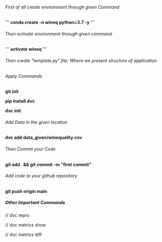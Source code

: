 ###### First of all create environment through given Command
'''
**conda create -n wineq python=3.7 -y**
'''
###### Then activate environment through given command
'''
**activate wineq**
'''
###### Then create "template.py" file; Where we present structure of application 

###### Apply Commands
**git init**

**pip install dvc**

**dvc init**

###### Add Data in the given location
**dvc add data_given/winequality.csv**

###### Then Commit your Code
**git add . && git commit -m "first commit"**

###### Add code to your github repository
**git push origin main**

##### Other Important Commands

// dvc repro

// dvc metrics show

// dvc metrics diff

